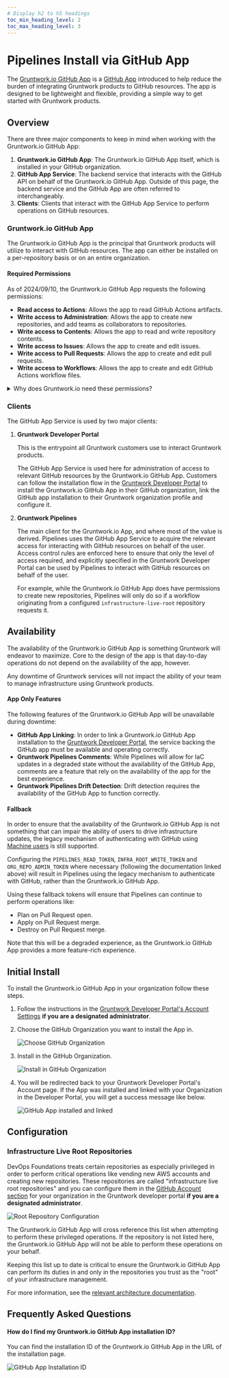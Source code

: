 ```yaml
---
# Display h2 to h5 headings
toc_min_heading_level: 2
toc_max_heading_level: 3
---
```


# Pipelines Install via GitHub App

The [Gruntwork.io GitHub App](https://github.com/apps/gruntwork-io) is a [GitHub App](https://docs.github.com/en/apps/overview)  introduced to help reduce the burden of integrating Gruntwork products to GitHub resources. The app is designed to be lightweight and flexible, providing a simple way to get started with Gruntwork products.

## Overview

There are three major components to keep in mind when working with the Gruntwork.io GitHub App:

1. **Gruntwork.io GitHub App**: The Gruntwork.io GitHub App itself, which is installed in your GitHub organization.
2. **GitHub App Service**: The backend service that interacts with the GitHub API on behalf of the Gruntwork.io GitHub App. Outside of this page, the backend service and the GitHub App are often referred to interchangeably.
3. **Clients**: Clients that interact with the GitHub App Service to perform operations on GitHub resources.

### Gruntwork.io GitHub App

The Gruntwork.io GitHub App is the principal that Gruntwork products will utilize to interact with GitHub resources. The app can either be installed on a per-repository basis or on an entire organization.

#### Required Permissions

As of 2024/09/10, the Gruntwork.io GitHub App requests the following permissions:
- **Read access to Actions**: Allows the app to read GitHub Actions artifacts.
- **Write access to Administration**: Allows the app to create new repositories, and add teams as collaborators to repositories.
- **Write access to Contents**: Allows the app to read and write repository contents.
- **Write access to Issues**: Allows the app to create and edit issues.
- **Write access to Pull Requests**: Allows the app to create and edit pull requests.
- **Write access to Workflows**: Allows the app to create and edit GitHub Actions workflow files.

<details>
  <summary>Why does Gruntwork.io need these permissions?</summary>

  Gruntwork.io requests all of these permissions because it requires them for different operations. Unfortunately, the way GitHub apps work prevents us from requesting permissions on a more granular basis. Know that the GitHub App Service will scope down its permissions whenever possible to the minimum required for the operation at hand.

  The level of granularity available to customers when configuring the GitHub App installation is to either install the app on a per-repository basis or on an entire organization. Our general recommendation is to only install the app where necessary (potentially only on a subset of repositories), but this does require a greater understanding of the permissions required for each operation. You may encounter more permissions errors if you choose to install the app on a per-repository basis.

  For most day-to-day operations, you should be able to get away with only having the app installed on your `infrastructure-live-root` repository. The exceptions to this are the following:

  1. You are using the app to create extra repositories during initial bootstrap. By default, the [infrastructure-live-root-template](https://github.com/gruntwork-io/infrastructure-live-root-template) repository is used to vend a single repository (the `infrastructure-live-root` repository), but the workflow for bootstrapping it can also be used to create additional optional repositories (`infrastructure-live-access-control` and `infrastructure-modules`).
  2. You are using the app to vend new repositories via Account Factory. This is the case for DevOps Foundations Enterprise customers using Account Factory delegated repository vending.
  3. You are using the app to manage access to repositories. This is the case for DevOps Foundations Enterprise customers using team management configurations for Account Factory delegated repositories.

  Note that the configurations for the app do not have to be static either. You can choose to install the app on an organization-wide basis for initial setup, then have it installed on a per-repository basis for day-to-day operations. Just bear in mind that you will need to make sure you test that your usage of the app is still working as expected when you make changes to the installation configuration.

  If you are unsure how to proceed here, reach out to Gruntwork Support for guidance.

  <h3>Read access to Actions</h3>

  Gruntwork.io needs read access to `Actions` in order to read GitHub Actions workflow logs.

  These permissions are used when generating the dynamic Pull Request comment created when a run completes indicating the exact location in workflow run logs users need to focus their attention.

  <h3>Write access to Administration</h3>

  Gruntwork.io needs write access to `Administration` to create repositories.

  These permissions are used during the initial bootstrapping process when customers opt-in to additional repositories being created outside of the main `infrastructure-live-root` repository.

  This is especially important for DevOps Foundations Enterprise customers, as those customers benefit from the ability to have `infrastructure-live-root` repositories create new repositories and add designated GitHub teams as collaborators via Infrastructure as Code (IaC). This is a critical feature for Enterprise customers who want to be able to scale their infrastructure management across multiple teams with delegated responsibility for segments of their IaC Estate.

  <h3>Write access to Contents</h3>

  Gruntwork.io needs write access to `Contents` in order to propose changes to repository contents.

  Pipelines engages in code generation when vending new AWS accounts in Gruntwork Account Factory, and Gruntwork.io needs to be able to generate and commit Terragrunt configuration files to the repository to provision the resources that will be present in the new account.

  <h3>Write access to Issues</h3>

  Gruntwork.io needs write access to `Issues` in order to create issues for users when it detects a problem with infrastructure.

  This is a mechanism that Pipelines uses to signal to users that they need to take manual action to resolve an issue.

  <h3>Write access to Pull Requests</h3>

  Gruntwork.io needs write access to `Pull Requests` in order to create pull requests.

  This is done both to propose changes in response to an explicit workflow like initiating an Account Factory vend, and to propose changes in response to detected drift detection for Enterprise customers.

  <h3>Write access to Workflows</h3>

  Gruntwork.io needs write access to `Workflows` in order to create GitHub Actions workflow files when vending GitHub repositories.

  This is necessary for Enterprise account vending, as Enterprise customers have the option of vending new repositories as part of Gruntwork Account Factory vending, and the GitHub API would not allow creation of new repositories with `.github/workflows` files without these permissions.

  <h3>Write access to Members</h3>

  Gruntwork.io needs write access to `Members` in order to adjust the repositories that a given GitHub team has access to.

  When vending delegated repositories for Enterprise customers, Gruntwork.io needs to be able to add designated GitHub teams as a collaborators to new repositories being vended.

</details>

### Clients

The GitHub App Service is used by two major clients:

1. **Gruntwork Developer Portal**

   This is the entrypoint all Gruntwork customers use to interact Gruntwork products.

   The GitHub App Service is used here for administration of access to relevant GitHub resources by the Gruntwork.io GitHub App. Customers can follow the installation flow in the [Gruntwork Developer Portal](https://app.gruntwork.io) to install the Gruntwork.io GitHub App in their GitHub organization, link the GitHub app installation to their Gruntwork organization profile and configure it.

2. **Gruntwork Pipelines**

   The main client for the Gruntwork.io App, and where most of the value is derived. Pipelines uses the GitHub App Service to acquire the relevant access for interacting with GitHub resources on behalf of the user. Access control rules are enforced here to ensure that only the level of access required, and explicitly specified in the Gruntwork Developer Portal can be used by Pipelines to interact with GitHub resources on behalf of the user.

   For example, while the Gruntwork.io GitHub App does have permissions to create new repositories, Pipelines will only do so if a workflow originating from a configured `infrastructure-live-root` repository requests it.

## Availability

The availability of the Gruntwork.io GitHub App is something Gruntwork will endeavor to maximize. Core to the design of the app is that day-to-day operations do not depend on the availability of the app, however.

Any downtime of Gruntwork services will not impact the ability of your team to manage infrastructure using Gruntwork products.

#### App Only Features

The following features of the Gruntwork.io GitHub App will be unavailable during downtime:

- **GitHub App Linking**: In order to link a Gruntwork.io GitHub App installation to the [Gruntwork Developer Portal](https://app.gruntwork.io), the service backing the GitHub app must be available and operating correctly.
- **Gruntwork Pipelines Comments**: While Pipelines will allow for IaC updates in a degraded state without the availability of the GitHub App, comments are a feature that rely on the availability of the app for the best experience.
- **Gruntwork Pipelines Drift Detection**: Drift detection requires the availability of the GitHub App to function correctly.

#### Fallback

In order to ensure that the availability of the Gruntwork.io GitHub App is not something that can impair the ability of users to drive infrastructure updates, the legacy mechanism of authenticating with GitHub using [Machine users](./viamachineusers.md) is still supported.

Configuring the `PIPELINES_READ_TOKEN`, `INFRA_ROOT_WRITE_TOKEN` and `ORG_REPO_ADMIN_TOKEN` where necessary (following the documentation linked above) will result in Pipelines using the legacy mechanism to authenticate with GitHub, rather than the Gruntwork.io GitHub App.

Using these fallback tokens will ensure that Pipelines can continue to perform operations like:

- Plan on Pull Request open.
- Apply on Pull Request merge.
- Destroy on Pull Request merge.

Note that this will be a degraded experience, as the Gruntwork.io GitHub App provides a more feature-rich experience.

## Initial Install

To install the Gruntwork.io GitHub App in your organization follow these steps.

1. Follow the instructions in the [Gruntwork Developer Portal's Account Settings](https://app.gruntwork.io/account?scroll_to=github-app) **if you are a designated administrator**.

1. Choose the GitHub Organization you want to install the App in.

    ![Choose GitHub Organization](/img/devops-foundations/github-app/choose-organization.png)

1. Install in the GitHub Organization.

    ![Install in GitHub Organization](/img/devops-foundations/github-app/install-in-organization.png)

1. You will be redirected back to your Gruntwork Developer Portal's Account page. If the App was installed and linked with your Organization in the Developer Portal, you will get a success message like below.

    ![GitHub App installed and linked](/img/devops-foundations/github-app/app-installed-and-linked.png)

## Configuration

<h3>Infrastructure Live Root Repositories</h3>

DevOps Foundations treats certain repositories as especially privileged in order to perform critical operations like vending new AWS accounts and creating new repositories. These repositories are called "infrastructure live root repositories" and you can configure them in the [GitHub Account section](https://app.gruntwork.io/account?scroll_to=github-app) for your organization in the Gruntwork developer portal **if you are a designated administrator**.

![Root Repository Configuration](/img/devops-foundations/github-app/root-repo-config.png)

The Gruntwork.io GitHub App will cross reference this list when attempting to perform these privileged operations. If the repository is not listed here, the Gruntwork.io GitHub App will not be able to perform these operations on your behalf.

Keeping this list up to date is critical to ensure the Gruntwork.io GitHub App can perform its duties in and only in the repositories you trust as the "root" of your infrastructure management.

For more information, see the [relevant architecture documentation](/2.0/docs/pipelines/architecture/#infrastructure-live-root).

## Frequently Asked Questions

#### How do I find my Gruntwork.io GitHub App installation ID?

You can find the installation ID of the Gruntwork.io GitHub App in the URL of the installation page.

![GitHub App Installation ID](/img/devops-foundations/github-app/get-installation-id.png)
